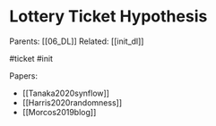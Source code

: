 # Lottery Ticket Hypothesis

Parents: [[06_DL]]
Related: [[init_dl]]

#ticket #init 

Papers:
* [[Tanaka2020synflow]]
* [[Harris2020randomness]]
* [[Morcos2019blog]]